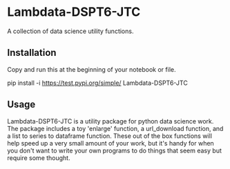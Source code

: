 # Lambdata-DSPT6-JTC
A collection of data science utility functions.


## Installation

Copy and run this at the beginning of your notebook or file.

pip install -i https://test.pypi.org/simple/ Lambdata-DSPT6-JTC

## Usage

Lambdata-DSPT6-JTC is a utility package for python data science work. The package includes a toy 'enlarge' function, a url_download function, and a list to series to dataframe function. These out of the box functions will help speed up a very small amount of your work, but it's handy for when you don't want to write your own programs to do things that seem easy but require some thought.
